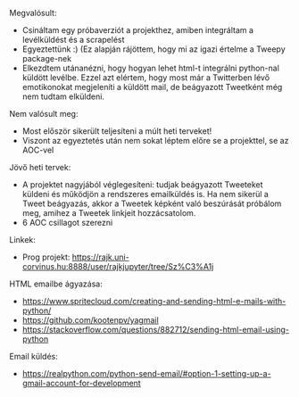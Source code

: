 Megvalósult:

- Csináltam egy próbaverziót a projekthez, amiben integráltam a levélküldést és a scrapelést
- Egyeztettünk :) (Ez alapján rájöttem, hogy mi az igazi értelme a Tweepy package-nek
- Elkezdtem utánanézni, hogy hogyan lehet html-t integrálni python-nal küldött levélbe. Ezzel azt elértem, hogy most már a Twitterben lévő emotikonokat megjeleníti a küldött mail, de beágyazott Tweetként még nem tudtam elküldeni.

Nem valósult meg: 

- Most először sikerült teljesíteni a múlt heti terveket! 
- Viszont az egyeztetés után nem sokat léptem előre se a projekttel, se az AOC-vel

Jövő heti tervek:

- A projektet nagyjából véglegesíteni: tudjak beágyazott Tweeteket küldeni és működjön a rendszeres emailküldés is. Ha nem sikerül a Tweet beágyazás, akkor a Tweetek képként való beszúrását próbálom meg, amihez a Tweetek linkjeit hozzácsatolom.
- 6 AOC csillagot szerezni

Linkek:

- Prog projekt: https://rajk.uni-corvinus.hu:8888/user/rajkjupyter/tree/Sz%C3%A1j

HTML emailbe ágyazása:

- https://www.spritecloud.com/creating-and-sending-html-e-mails-with-python/
- https://github.com/kootenpv/yagmail
- https://stackoverflow.com/questions/882712/sending-html-email-using-python

Email küldés:

- https://realpython.com/python-send-email/#option-1-setting-up-a-gmail-account-for-development

